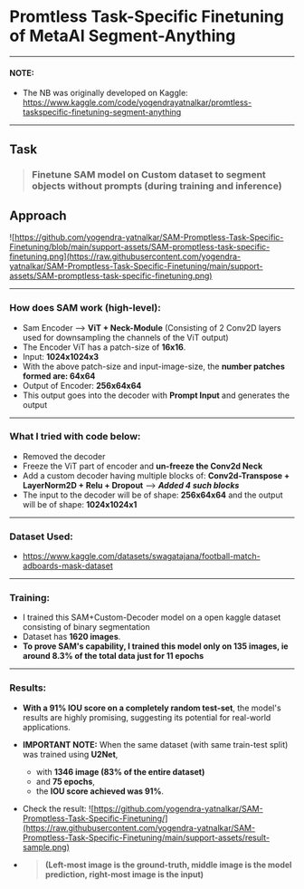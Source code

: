 # Promtless Task-Specific Finetuning of MetaAI Segment-Anything
---

#### **NOTE:**

- The NB was originally developed on Kaggle: https://www.kaggle.com/code/yogendrayatnalkar/promtless-taskspecific-finetuning-segment-anything

---

## Task

> ### Finetune SAM model on Custom dataset to segment objects **without prompts** (during training and inference)

## Approach

![https://github.com/yogendra-yatnalkar/SAM-Promptless-Task-Specific-Finetuning/blob/main/support-assets/SAM-promptless-task-specific-finetuning.png](https://raw.githubusercontent.com/yogendra-yatnalkar/SAM-Promptless-Task-Specific-Finetuning/main/support-assets/SAM-promptless-task-specific-finetuning.png)

---

### How does SAM work (high-level):
- Sam Encoder --> **ViT + Neck-Module** (Consisting of 2 Conv2D layers used for downsampling the channels of the ViT output)
- The Encoder ViT has a patch-size of **16x16**. 
- Input: **1024x1024x3**
- With the above patch-size and input-image-size, the **number patches formed are: 64x64**
- Output of Encoder: **256x64x64**
- This output goes into the decoder with **Prompt Input** and generates the output

---
### What I tried with code below: 
- Removed the decoder
- Freeze the ViT part of encoder and **un-freeze the Conv2d Neck**
- Add a custom decoder having multiple blocks of: **Conv2d-Transpose + LayerNorm2D + Relu + Dropout** --> ***Added 4 such blocks***
- The input to the decoder will be of shape: **256x64x64** and the output will be of shape: **1024x1024x1**

---
### Dataset Used: 

- https://www.kaggle.com/datasets/swagatajana/football-match-adboards-mask-dataset 

---
### Training: 
- I trained this SAM+Custom-Decoder model on a open kaggle dataset consisting of binary segmentation
- Dataset has **1620 images**. 
- **To prove SAM's capability, I trained this model only on 135 images, ie around 8.3% of the total data just for 11 epochs**

---
### Results: 
- **With a 91% IOU score on a completely random test-set**, the model's results are highly promising, suggesting its potential for real-world applications.
- **IMPORTANT NOTE:** When the same dataset (with same train-test split) was trained using **U2Net**, 
    - with **1346 image (83% of the entire dataset)**
    - and **75 epochs**, 
    - the **IOU score achieved was 91%**. 

- Check the result: ![https://github.com/yogendra-yatnalkar/SAM-Promptless-Task-Specific-Finetuning/](https://raw.githubusercontent.com/yogendra-yatnalkar/SAM-Promptless-Task-Specific-Finetuning/main/support-assets/result-sample.png)

- > **(Left-most image is the ground-truth, middle image is the model prediction, right-most image is the input)**
